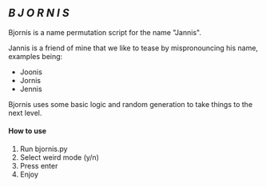 ## *B J O R N I S* 

Bjornis is a name permutation script for the name "Jannis".

Jannis is a friend of mine that we like to tease by mispronouncing his name, examples being:

- Joonis
- Jornis
- Jennis 

Bjornis uses some basic logic and random generation to take things to the next level.



#### How to use
1. Run bjornis.py
2. Select weird mode (y/n)
3. Press enter
4. Enjoy